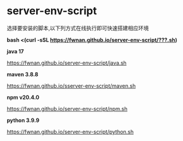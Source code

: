# server-env-script
选择要安装的脚本,以下列方式在线执行即可快速搭建相应环境

**bash <(curl -sSL https://fwnan.github.io/server-env-script/???.sh)**

**java 17**

https://fwnan.github.io/server-env-script/java.sh

**maven 3.8.8**

https://fwnan.github.io/sserver-env-script/maven.sh

**npm  v20.4.0**

https://fwnan.github.io/server-env-script/npm.sh

**python  3.9.9**

https://fwnan.github.io/server-env-script/python.sh
